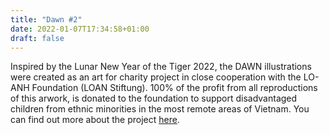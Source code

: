```yaml
---
title: "Dawn #2"
date: 2022-01-07T17:34:58+01:00
draft: false
---
```


Inspired by the Lunar New Year of the Tiger 2022, the DAWN illustrations were created as an art for charity project in close cooperation with the LO-ANH Foundation (LOAN Stiftung). 100% of the profit from all reproductions of this arwork, is donated to the foundation to support disadvantaged children from ethnic minorities in the most remote areas of Vietnam.
You can find out more about the project [here](https://seraphine-arts.com/en/charity/).
